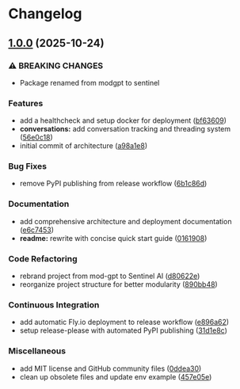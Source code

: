 # Changelog

## [1.0.0](https://github.com/lukeocodes/sentinel-ai/compare/v0.1.0...v1.0.0) (2025-10-24)


### ⚠ BREAKING CHANGES

* Package renamed from modgpt to sentinel

### Features

* add a healthcheck and setup docker for deployment ([bf63609](https://github.com/lukeocodes/sentinel-ai/commit/bf6360984a6e808a7ac8a4037fcf6ff6ef3fecd1))
* **conversations:** add conversation tracking and threading system ([56e0c18](https://github.com/lukeocodes/sentinel-ai/commit/56e0c18fe347a6668bdf849b52ef93d5bf8fc950))
* initial commit of architecture ([a98a1e8](https://github.com/lukeocodes/sentinel-ai/commit/a98a1e84de4bfe63a28de6540fd61ec488d67913))


### Bug Fixes

* remove PyPI publishing from release workflow ([6b1c86d](https://github.com/lukeocodes/sentinel-ai/commit/6b1c86d9d8abeaff3b96ba8293a76490349fbcfe))


### Documentation

* add comprehensive architecture and deployment documentation ([e6c7453](https://github.com/lukeocodes/sentinel-ai/commit/e6c7453452e8098048f742b0323522df9308ae20))
* **readme:** rewrite with concise quick start guide ([0161908](https://github.com/lukeocodes/sentinel-ai/commit/01619087511cfcba6789ecefccdc35339bd613b1))


### Code Refactoring

* rebrand project from mod-gpt to Sentinel AI ([d80622e](https://github.com/lukeocodes/sentinel-ai/commit/d80622e1e2fbc375dbbe1d13a67c47f3eb436ebc))
* reorganize project structure for better modularity ([890bb48](https://github.com/lukeocodes/sentinel-ai/commit/890bb48d31cb1c8875100dc2beed1716d228aee2))


### Continuous Integration

* add automatic Fly.io deployment to release workflow ([e896a62](https://github.com/lukeocodes/sentinel-ai/commit/e896a62c940af6141f43117dbd34e31b3383a584))
* setup release-please with automated PyPI publishing ([31d1e8c](https://github.com/lukeocodes/sentinel-ai/commit/31d1e8cdc294c6d0178bb8251088017ed6c96d1e))


### Miscellaneous

* add MIT license and GitHub community files ([0ddea30](https://github.com/lukeocodes/sentinel-ai/commit/0ddea30aa2a2103a43d7386ad0f4b8e75af54054))
* clean up obsolete files and update env example ([457e05e](https://github.com/lukeocodes/sentinel-ai/commit/457e05e02d57a150eb068320f48fbd6337d66f43))
